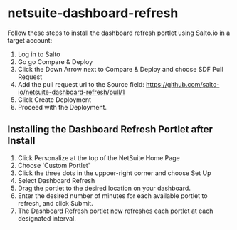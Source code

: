# netsuite-dashboard-refresh

Follow these steps to install the dashboard refresh portlet using Salto.io in a target account:
1. Log in to Salto
2. Go go Compare & Deploy
3. Click the Down Arrow next to Compare & Deploy and choose SDF Pull Request
4. Add the pull request url to the Source field: https://github.com/salto-io/netsuite-dashboard-refresh/pull/1
5. Click Create Deployment
6. Proceed with the Deployment.

## Installing the Dashboard Refresh Portlet after Install
1. Click Personalize at the top of the NetSuite Home Page
2. Choose 'Custom Portlet'
4. Click the three dots in the uppoer-right corner and choose Set Up
5. Select Dashboard Refresh
6. Drag the portlet to the desired location on your dashboard.
7. Enter the desired number of minutes for each available portlet to refresh, and click Submit.
8. The Dashboard Refresh portlet now refreshes each portlet at each designated interval.
